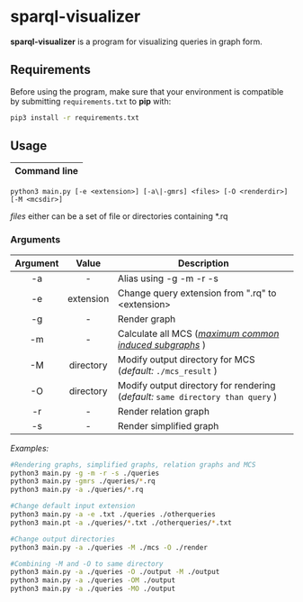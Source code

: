 # **sparql-visualizer**

**sparql-visualizer** is a program for visualizing queries in graph form.

## **Requirements**

Before using the program, make sure that your environment is compatible by submitting ``requirements.txt`` to **pip** with:

```bash
pip3 install -r requirements.txt
```

## **Usage**

<!-- main.py may be changed for another filename, and imported python files may be moved into a new directory -->
Command line|
--|
``python3 main.py [-e <extension>] [-a\|-gmrs] <files> [-O <renderdir>] [-M <mcsdir>]``

*files* either can be a set of file or directories containing *.rq

### **Arguments**

Argument|Value|Description
:--:|:--:|--
-a|-|Alias using -g -m -r -s
-e|extension|Change query extension from ".rq" to \<extension>
-g|-|Render graph
-m|-|Calculate all MCS (<a href="https://en.wikipedia.org/wiki/Maximum_common_induced_subgraph">*maximum common induced subgraphs*</a> )
-M|directory|Modify output directory for MCS (*default:* `./mcs_result` )
-O|directory|Modify output directory for rendering (*default:* `same directory than query` )
-r|-|Render relation graph
-s|-|Render simplified graph

*Examples:*
```bash
#Rendering graphs, simplified graphs, relation graphs and MCS
python3 main.py -g -m -r -s ./queries
python3 main.py -gmrs ./queries/*.rq
python3 main.py -a ./queries/*.rq
```

```bash
#Change default input extension
python3 main.py -a -e .txt ./queries ./otherqueries
python3 main.pt -a ./queries/*.txt ./otherqueries/*.txt
```

```bash
#Change output directories
python3 main.py -a ./queries -M ./mcs -O ./render

#Combining -M and -O to same directory
python3 main.py -a ./queries -O ./output -M ./output
python3 main.py -a ./queries -OM ./output
python3 main.py -a ./queries -MO ./output
```